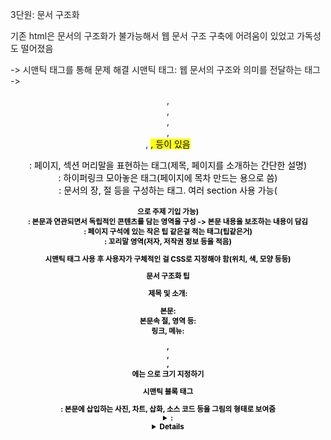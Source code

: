 3단원: 문서 구조화

기존 html은 문서의 구조화가 불가능해서 웹 문서 구조 구축에 어려움이 있었고 가독성도 떨어졌음

-> 시맨틱 태그를 통해 문제 해결
시맨틱 태그: 웹 문서의 구조와 의미를 전달하는 태그
-> <header>, <section>, <article>, <main>, <summary>, <mark>, <time> 등이 있음

<header>: 페이지, 섹션 머리말을 표현하는 태그(제목, 페이지를 소개하는 간단한 설명)

<nav>: 하이퍼링크 모아놓은 태그(페이지에 목차 만드는 용으로 씀)

<section>: 문서의 장, 절 등을 구성하는 태그. 여러 section 사용 가능(<h1 ~ 6>으로 주제 기입 가능)

<article>: 본문과 연관되면서 독립적인 콘텐츠를 담는 영역을 구성
-> 본문 내용을 보조하는 내용이 담김

<aside>: 페이지 구석에 있는 작은 팁 같은걸 적는 태그(팁같은거)

<footer>: 꼬리말 영역(저자, 저작권 정보 등을 적음)

시맨틱 태그 사용 후 사용자가 구체적인 걸 CSS로 지정해야 함(위치, 색, 모양 등등)


문서 구조화 팁

제목 및 소개: <header>
본문: <section>
본문속 절, 영역 등: <article>
링크, 메뉴: <nav>

<header>, <section>, <article>, <aside>에는 <h1~6>으로 크기 지정하기


시맨틱 블록 태그
<figure>: 본문에 삽입하는 사진, 차트, 삽화, 소스 코드 등을 그림의 형태로 보여줌
<details>: 상세 정보를 담는 시맨틱 블록 태그
<summary>: <details>로 구성되는 블록의 제목 표현

시맨틱 인라인 태그
<mark>: 중요한 텍스트임을 강조하여 표시
<time>: 텍스트의 내용이 시간임을 표시
<meter>: 주어진 범위나 %의 데이터 량 표시
<progress>: 작업의 진행 정도 표시


웹 폼: 웹페이지에서 사용자의 입력을 받는 형식을 말함(예를들어 로그인페이지, 검색, 예약, 쇼핑 등)
폼 요소: 폼을 구성하는 태그
-> <input>, <textarea>, <select> 등이 있음


색 코드: #000000 등으로 사용, # 뒤에 6자리 숫자를 적절히 넣어 색을 사용함
1 2번째 숫자는 rr(빨강), 3 4번째 숫자는 gg(초록), 5 6번째 숫자는 bb(파랑)
-> 각 두자리 숫자를 8비트 형식을 사용하여 색 표현 가능


스핀 버튼(type: number): 일정 단위로 숫자를 올리거나 내리는 입력 폼(숫자 직접 입력도 가능함)
슬라이드(type: range): 슬라이드 바 움직여서 수치 조정

placeholder(type: email): 사용자가 입력할 값의 예시를 미리 흐리게 보여주는 기능
ex) <input type="email" placeholder="id@host"> id@host가 예시임


형식을 가진 텍스트 입력: 올바른 형식의 텍스트인지 검사하고 아니면 메세지 출력
type: url(링크), tel(전화번호), search(검색어)
오류 메세지는 정해진 타입에 의해 자동으로 출력됨
ex) 이메일에서 @가 없다는 메세지를 자동으로 출력해줌
